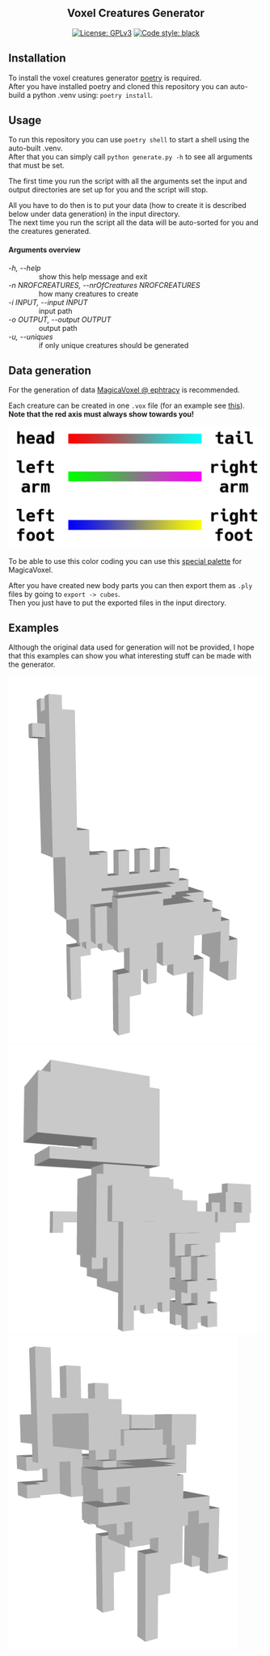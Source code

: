 <h2 align="center">Voxel Creatures Generator</h2>

<p align="center">
<a href="https://github.com/RaulSimpetru/voxel-creatures-generator/blob/main/LICENSE"><img alt="License: GPLv3" src="https://img.shields.io/static/v1?label=license&message=GPLv3&color=informational"></a>
<a href="https://github.com/psf/black"><img alt="Code style: black" src="https://img.shields.io/badge/code%20style-black-000000.svg"></a>
</p>

## Installation

To install the voxel creatures generator [poetry](https://python-poetry.org/docs/) is required.  
After you have installed poetry and cloned this repository you can auto-build a python .venv using: `poetry install`.

## Usage

To run this repository you can use `poetry shell` to start a shell using the auto-built .venv.  
After that you can simply call `python generate.py -h` to see all arguments that must be set. 

The first time you run the script with all the arguments set the input and
output directories are set up for you and the script will stop.  

All you have to do then is to put your data (how to create it is described below under data generation) in
the input directory.   
The next time you run the script all the data will be auto-sorted for you and the creatures generated.

#### Arguments overview

*-h, --help*  
&emsp;&emsp;&emsp;&emsp; show this help message and exit  
*-n NROFCREATURES, --nrOfCreatures NROFCREATURES*  
&emsp;&emsp;&emsp;&emsp; how many creatures to create  
*-i INPUT, --input INPUT*  
&emsp;&emsp;&emsp;&emsp; input path  
*-o OUTPUT, --output OUTPUT*  
&emsp;&emsp;&emsp;&emsp; output path  
*-u, --uniques*  
&emsp;&emsp;&emsp;&emsp; if only unique creatures should be generated

## Data generation

For the generation of data [MagicaVoxel @ ephtracy](https://ephtracy.github.io/#ss-carousel_ss) is recommended. 

Each creature can be created in one `.vox` file (for an example see [this](extra/example.vox)). **Note that the red axis must always show towards you!**

<img src="https://github.com/RaulSimpetru/voxel-creatures-generator/blob/main/extra/docs/body_parts_color_chart.png" alt="alt text"/>

To be able to use this color coding you can use this [special palette](extra/special_pal.png) for MagicaVoxel.

After you have created new body parts you can then export them as `.ply` files by going to `export -> cubes`.  
Then you just have to put the exported files in the input directory.

## Examples
Although the original data used for generation will not be provided, I hope that this examples can show you what 
interesting stuff can be made with the generator.

<a href="https://3dviewer.net/#model=https://raw.githubusercontent.com/RaulSimpetru/voxel-creatures-generator/main/extra/docs/example1.obj">
  <img src="https://github.com/RaulSimpetru/voxel-creatures-generator/blob/main/extra/docs/example1.png"/>
</a>
<a href="https://3dviewer.net/#model=https://raw.githubusercontent.com/RaulSimpetru/voxel-creatures-generator/main/extra/docs/example2.obj">
  <img src="https://github.com/RaulSimpetru/voxel-creatures-generator/blob/main/extra/docs/example2.png"/>
</a>
<a href="https://3dviewer.net/#model=https://raw.githubusercontent.com/RaulSimpetru/voxel-creatures-generator/main/extra/docs/example3.obj">
  <img src="https://github.com/RaulSimpetru/voxel-creatures-generator/blob/main/extra/docs/example3.png"/>
</a>
